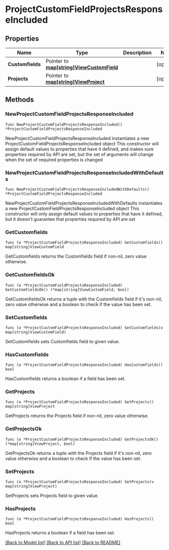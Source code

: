 # ProjectCustomFieldProjectsResponseIncluded

## Properties

Name | Type | Description | Notes
------------ | ------------- | ------------- | -------------
**Customfields** | Pointer to [**map[string]ViewCustomField**](ViewCustomField.md) |  | [optional] 
**Projects** | Pointer to [**map[string]ViewProject**](ViewProject.md) |  | [optional] 

## Methods

### NewProjectCustomFieldProjectsResponseIncluded

`func NewProjectCustomFieldProjectsResponseIncluded() *ProjectCustomFieldProjectsResponseIncluded`

NewProjectCustomFieldProjectsResponseIncluded instantiates a new ProjectCustomFieldProjectsResponseIncluded object
This constructor will assign default values to properties that have it defined,
and makes sure properties required by API are set, but the set of arguments
will change when the set of required properties is changed

### NewProjectCustomFieldProjectsResponseIncludedWithDefaults

`func NewProjectCustomFieldProjectsResponseIncludedWithDefaults() *ProjectCustomFieldProjectsResponseIncluded`

NewProjectCustomFieldProjectsResponseIncludedWithDefaults instantiates a new ProjectCustomFieldProjectsResponseIncluded object
This constructor will only assign default values to properties that have it defined,
but it doesn't guarantee that properties required by API are set

### GetCustomfields

`func (o *ProjectCustomFieldProjectsResponseIncluded) GetCustomfields() map[string]ViewCustomField`

GetCustomfields returns the Customfields field if non-nil, zero value otherwise.

### GetCustomfieldsOk

`func (o *ProjectCustomFieldProjectsResponseIncluded) GetCustomfieldsOk() (*map[string]ViewCustomField, bool)`

GetCustomfieldsOk returns a tuple with the Customfields field if it's non-nil, zero value otherwise
and a boolean to check if the value has been set.

### SetCustomfields

`func (o *ProjectCustomFieldProjectsResponseIncluded) SetCustomfields(v map[string]ViewCustomField)`

SetCustomfields sets Customfields field to given value.

### HasCustomfields

`func (o *ProjectCustomFieldProjectsResponseIncluded) HasCustomfields() bool`

HasCustomfields returns a boolean if a field has been set.

### GetProjects

`func (o *ProjectCustomFieldProjectsResponseIncluded) GetProjects() map[string]ViewProject`

GetProjects returns the Projects field if non-nil, zero value otherwise.

### GetProjectsOk

`func (o *ProjectCustomFieldProjectsResponseIncluded) GetProjectsOk() (*map[string]ViewProject, bool)`

GetProjectsOk returns a tuple with the Projects field if it's non-nil, zero value otherwise
and a boolean to check if the value has been set.

### SetProjects

`func (o *ProjectCustomFieldProjectsResponseIncluded) SetProjects(v map[string]ViewProject)`

SetProjects sets Projects field to given value.

### HasProjects

`func (o *ProjectCustomFieldProjectsResponseIncluded) HasProjects() bool`

HasProjects returns a boolean if a field has been set.


[[Back to Model list]](../README.md#documentation-for-models) [[Back to API list]](../README.md#documentation-for-api-endpoints) [[Back to README]](../README.md)


